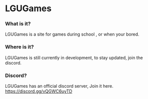 # LGUGames

### What is it?

LGUGames is a site for games during school , or when your bored.

### Where is it?

LGUGames is still currently in development, to stay updated, join the discord.

### Discord?

LGUGames has an official discord server, Join it here. https://discord.gg/vQGWC6uyTD



